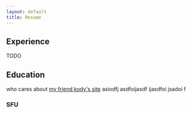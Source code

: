 ```yaml
---
layout: default
title: Resume
---
```


## Experience

TODO

## Education

who cares about [my friend kody's site][kody] asiodfj
asdfoijasdf ijasdfoi jsadoi f

### SFU 

[kody]: (http://4chan.org/fit/)
